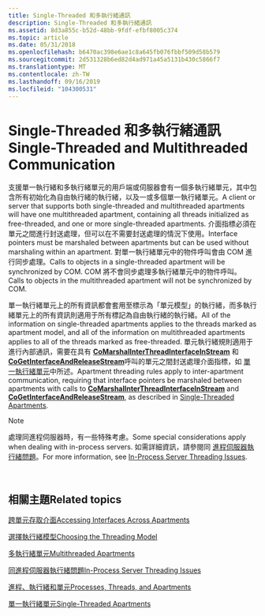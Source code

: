 ```yaml
---
title: Single-Threaded 和多執行緒通訊
description: Single-Threaded 和多執行緒通訊
ms.assetid: 8d3a855c-b52d-48bb-9fdf-efbf8005c374
ms.topic: article
ms.date: 05/31/2018
ms.openlocfilehash: b6470ac398e6ae1c8a645fb076fbbf509d58b579
ms.sourcegitcommit: 2d531328b6ed82d4ad971a45a5131b430c5866f7
ms.translationtype: MT
ms.contentlocale: zh-TW
ms.lasthandoff: 09/16/2019
ms.locfileid: "104300531"
---
```

# <a name="single-threaded-and-multithreaded-communication"></a><span data-ttu-id="b05ae-103">Single-Threaded 和多執行緒通訊</span><span class="sxs-lookup"><span data-stu-id="b05ae-103">Single-Threaded and Multithreaded Communication</span></span>

<span data-ttu-id="b05ae-104">支援單一執行緒和多執行緒單元的用戶端或伺服器會有一個多執行緒單元，其中包含所有初始化為自由執行緒的執行緒，以及一或多個單一執行緒單元。</span><span class="sxs-lookup"><span data-stu-id="b05ae-104">A client or server that supports both single-threaded and multithreaded apartments will have one multithreaded apartment, containing all threads initialized as free-threaded, and one or more single-threaded apartments.</span></span> <span data-ttu-id="b05ae-105">介面指標必須在單元之間進行封送處理，但可以在不需要封送處理的情況下使用。</span><span class="sxs-lookup"><span data-stu-id="b05ae-105">Interface pointers must be marshaled between apartments but can be used without marshaling within an apartment.</span></span> <span data-ttu-id="b05ae-106">對單一執行緒單元中的物件呼叫會由 COM 進行同步處理。</span><span class="sxs-lookup"><span data-stu-id="b05ae-106">Calls to objects in a single-threaded apartment will be synchronized by COM.</span></span> <span data-ttu-id="b05ae-107">COM 將不會同步處理多執行緒單元中的物件呼叫。</span><span class="sxs-lookup"><span data-stu-id="b05ae-107">Calls to objects in the multithreaded apartment will not be synchronized by COM.</span></span>

<span data-ttu-id="b05ae-108">單一執行緒單元上的所有資訊都會套用至標示為「單元模型」的執行緒，而多執行緒單元上的所有資訊則適用于所有標記為自由執行緒的執行緒。</span><span class="sxs-lookup"><span data-stu-id="b05ae-108">All of the information on single-threaded apartments applies to the threads marked as apartment model, and all of the information on multithreaded apartments applies to all of the threads marked as free-threaded.</span></span> <span data-ttu-id="b05ae-109">單元執行緒規則適用于進行內部通訊，需要在具有 [**CoMarshalInterThreadInterfaceInStream**](/windows/desktop/api/combaseapi/nf-combaseapi-comarshalinterthreadinterfaceinstream) 和 [**CoGetInterfaceAndReleaseStream**](/windows/desktop/api/combaseapi/nf-combaseapi-cogetinterfaceandreleasestream)呼叫的單元之間封送處理介面指標，如 [單一執行緒單元](single-threaded-apartments.md)中所述。</span><span class="sxs-lookup"><span data-stu-id="b05ae-109">Apartment threading rules apply to inter-apartment communication, requiring that interface pointers be marshaled between apartments with calls to [**CoMarshalInterThreadInterfaceInStream**](/windows/desktop/api/combaseapi/nf-combaseapi-comarshalinterthreadinterfaceinstream) and [**CoGetInterfaceAndReleaseStream**](/windows/desktop/api/combaseapi/nf-combaseapi-cogetinterfaceandreleasestream), as described in [Single-Threaded Apartments](single-threaded-apartments.md).</span></span>

> [!Note]  
> <span data-ttu-id="b05ae-110">處理同進程伺服器時，有一些特殊考慮。</span><span class="sxs-lookup"><span data-stu-id="b05ae-110">Some special considerations apply when dealing with in-process servers.</span></span> <span data-ttu-id="b05ae-111">如需詳細資訊，請參閱同 [進程伺服器執行緒問題](in-process-server-threading-issues.md)。</span><span class="sxs-lookup"><span data-stu-id="b05ae-111">For more information, see [In-Process Server Threading Issues](in-process-server-threading-issues.md).</span></span>

 

## <a name="related-topics"></a><span data-ttu-id="b05ae-112">相關主題</span><span class="sxs-lookup"><span data-stu-id="b05ae-112">Related topics</span></span>

<dl> <dt>

[<span data-ttu-id="b05ae-113">跨單元存取介面</span><span class="sxs-lookup"><span data-stu-id="b05ae-113">Accessing Interfaces Across Apartments</span></span>](accessing-interfaces-across-apartments.md)
</dt> <dt>

[<span data-ttu-id="b05ae-114">選擇執行緒模型</span><span class="sxs-lookup"><span data-stu-id="b05ae-114">Choosing the Threading Model</span></span>](choosing-the-threading-model.md)
</dt> <dt>

[<span data-ttu-id="b05ae-115">多執行緒單元</span><span class="sxs-lookup"><span data-stu-id="b05ae-115">Multithreaded Apartments</span></span>](multithreaded-apartments.md)
</dt> <dt>

[<span data-ttu-id="b05ae-116">同進程伺服器執行緒問題</span><span class="sxs-lookup"><span data-stu-id="b05ae-116">In-Process Server Threading Issues</span></span>](in-process-server-threading-issues.md)
</dt> <dt>

[<span data-ttu-id="b05ae-117">進程、執行緒和單元</span><span class="sxs-lookup"><span data-stu-id="b05ae-117">Processes, Threads, and Apartments</span></span>](processes--threads--and-apartments.md)
</dt> <dt>

[<span data-ttu-id="b05ae-118">單一執行緒單元</span><span class="sxs-lookup"><span data-stu-id="b05ae-118">Single-Threaded Apartments</span></span>](single-threaded-apartments.md)
</dt> </dl>

 

 




